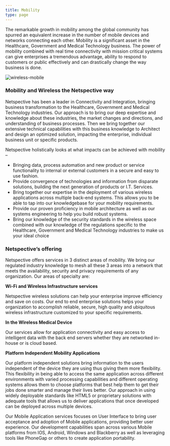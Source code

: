```yaml
---
title: Mobility
type: page
---
```

The remarkable growth in mobility among the global community has spurred an equivalent increase in the number of mobile devices and networks connecting each other. Mobility is a significant asset in the Healthcare, Government and Medical Technology business. The power of mobility combined with real time connectivity with mission critical systems can give enterprises a tremendous advantage, ability to respond to customers or public effectively and can drastically change the way business is done.

![wireless-mobile](/img/technology-services/wireless-mobile.jpg#center)

### Mobility and Wireless the Netspective way

Netspective has been a leader in Connectivity and Integration, bringing business transformation to the Healthcare, Government and Medical Technology industries. Our approach is to bring our deep expertise and knowledge about these industries, the market changes and directions, and understanding of business processes. Then we bring together our extensive technical capabilities with this business knowledge to Architect and design an optimized solution, impacting the enterprise, individual business unit or specific products.

Netspective holistically looks at what impacts can be achieved with mobility –

* Bringing data, process automation and new product or service functionality to internal or external customers in a secure and easy to use fashion.
* Provide convergence of technologies and information from disparate solutions, building the next generation of products or I.T. Services.
* Bring together our expertise in the deployment of various wireless applications across multiple back-end systems. This allows you to be able to tap into our knowledgebase for your mobility requirements.
* Provide our proven proficiency in mobile architecture as well as our systems engineering to help you build robust systems.
* Bring our knowledge of the security standards in the wireless space combined with our knowledge of the regulations specific to the Healthcare, Government and Medical Technology industries to make us your ideal choice

### Netspective’s offering

Netspective offers services in 3 distinct areas of mobility. We bring our regulated industry knowledge to mesh all these 3 areas into a network that meets the availability, security and privacy requirements of any organization. Our areas of specialty are:

**Wi-Fi and Wireless Infrastructure services**

Netspective wireless solutions can help your enterprise improve efficiency and save on costs. Our end to end enterprise solutions helps your organization to accomplish reliable, secure, high quality and ubiquitous wireless infrastructure customized to your specific requirements.

**In the Wireless Medical Device**

Our services allow for application connectivity and easy access to intelligent data with the back end servers whether they are networked in-house or is cloud based.

**Platform Independent Mobility Applications**

Our platform independent solutions bring information to the users independent of the device they are using thus giving them more flexibility. This flexibility in being able to access the same application across different environments with varied processing capabilities and different operating systems allows them to choose platforms that best help them to get their jobs done smarter and manage their lives better. Our approach in using widely deployable standards like HTML5 or proprietary solutions with adequate tools that allows us to deliver applications that once developed can be deployed across multiple devices.

Our Mobile Application services focuses on User Interface to bring user acceptance and adoption of Mobile applications, providing better user experience. Our development capabilities span across various Mobile platforms from IOS, Android, Windows and Blackberry as well as leveraging tools like PhoneGap or others to create application portability.



